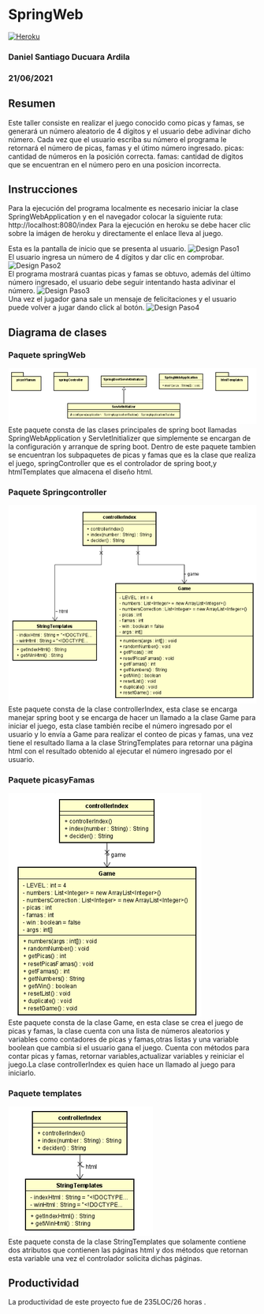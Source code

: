 # SpringWeb
[![Heroku](https://www.herokucdn.com/deploy/button.png)](https://springwebpicasyfamas.herokuapp.com/index)
### Daniel Santiago Ducuara Ardila
### 21/06/2021

## Resumen
Este taller consiste en realizar el juego conocido como picas y famas, se generará un número aleatorio de 4 dígitos y el usuario debe adivinar dicho número.
Cada vez que el usuario escriba su número el programa le retornará el número de picas, famas y el útimo número ingresado.
picas: cantidad de números en la posición correcta.
famas: cantidad de digitos que se encuentran en el número pero en una posicion incorrecta.


## Instrucciones
Para la ejecución del programa localmente es necesario iniciar la clase SpringWebApplication y en el navegador colocar la siguiente ruta:
http://localhost:8080/index
Para la ejecución en heroku se debe hacer clic sobre la imágen de heroku y directamente el enlace lleva al juego.

Esta es la pantalla de inicio que se presenta al usuario.
![Design Paso1](Design/heroku1.PNG "Paso1")<br>
El usuario ingresa un número de 4 dígitos y dar clic en comprobar.
![Design Paso2](Design/heroku2.PNG "Paso2")<br>
El programa mostrará cuantas picas y famas se obtuvo, además del último número ingresado, el usuario debe seguir intentando hasta adivinar el número.
![Design Paso3](Design/heroku3.PNG "Paso3")<br>
Una vez el jugador gana sale un mensaje de felicitaciones y el usuario puede volver a jugar dando click al botón.
![Design Paso4](Design/heroku4.PNG "Paso4")<br>
## Diagrama de clases

### Paquete springWeb
![Design springWeb](Design/springWeb.PNG "springWeb")<br>
Este paquete consta de las clases principales de spring boot llamadas SpringWebApplication y ServletInitializer que simplemente se encargan de la configuración
y arranque de spring boot. Dentro de este paquete tambien se encuentran los subpaquetes de picas y famas que es la clase que realiza el juego, springController 
que es el controlador de spring boot,y htmlTemplates que almacena el diseño html.

### Paquete Springcontroller
![Design Springcontroller](Design/controller.PNG "Springcontroller")<br>
Este paquete consta de la clase controllerIndex, esta clase se encarga manejar spring boot y se encarga de hacer un llamado a la clase Game para iniciar el juego,
esta clase también recibe el número ingresado por el usuario y lo envía a Game para realizar el conteo de picas y famas, una vez tiene el resultado llama a la clase
StringTemplates para retornar una página html con el resultado obtenido al ejecutar el número ingresado por el usuario.

### Paquete picasyFamas
![Design picasyFamas](Design/game.PNG "picasyFamas")<br>
Este paquete consta de la clase Game, en esta clase se crea el juego de picas y famas, la clase cuenta con una lista de números aleatorios y variables como 
contadores de picas y famas,otras listas y una variable boolean que cambia si el usuario gana el juego. Cuenta con métodos para contar picas y famas, retornar
variables,actualizar variables y reiniciar el juego.La clase controllerIndex es quien hace un llamado al juego para iniciarlo.

### Paquete templates
![Design templates](Design/templates.PNG "templates")<br>
Este paquete consta de la clase StringTemplates que solamente contiene dos atributos que contienen las páginas html y dos métodos que retornan esta variable una vez 
el controlador solicita dichas páginas.

## Productividad
La productividad de este proyecto fue de 235LOC/26 horas .

